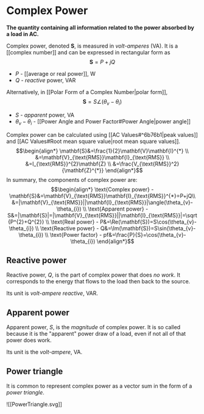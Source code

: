 # Complex Power
**The quantity containing all information related to the power absorbed by a load in AC.**

Complex power, denoted $\mathbf{S}$, is measured in *volt-amperes* ($\text{VA}$). It is a [[complex number]] and can be expressed in rectangular form as
$$\mathbf{S}=P+jQ$$
- $P$ - [[average or real power]], $\text{W}$
- $Q$ - *reactive* power, $\text{VAR}$

Alternatively, in [[Polar Form of a Complex Number|polar form]],
$$\mathbf{S}=S\angle(\theta_{v}-\theta_{i})$$
- $S$ - *apparent* power, $\text{VA}$
- $\theta_{v}-\theta_{i}$ - [[Power Angle and Power Factor#Power Angle|power angle]]

Complex power can be calculated using [[AC Values#^6b76b1|peak values]] and [[AC Values#Root mean square value|root mean square values]].
$$\begin{align*} \mathbf{S}&=\frac{1}{2}\mathbf{V}\mathbf{I}^{*} \\
&=\mathbf{V}_{\text{RMS}}\mathbf{I}_{\text{RMS}} \\
&=I_{\text{RMS}}^{2}\mathbf{Z} \\
&=\frac{V_{\text{RMS}}^2}{\mathbf{Z}^{*}}
\end{align*}$$
In summary, the components of complex power are:
$$\begin{align*} \text{Complex power} - \mathbf{S}&=\mathbf{V}_{\text{RMS}}\mathbf{I}_{\text{RMS}}^{*}=P+jQ\\ &=|\mathbf{V}_{\text{RMS}}||\mathbf{I}_{\text{RMS}}|\angle(\theta_{v}-\theta_{i}) \\
\text{Apparent power} - S&=|\mathbf{S}|=|\mathbf{V}_{\text{RMS}}||\mathbf{I}_{\text{RMS}}|=\sqrt{P^{2}+Q^{2}} \\
\text{Real power} - P&=\Re(\mathbf{S})=S\cos(\theta_{v}-\theta_{i}) \\
\text{Reactive power} - Q&=\Im(\mathbf{S})=S\sin(\theta_{v}-\theta_{i}) \\
\text{Power factor} - pf&=\frac{P}{S}=\cos(\theta_{v}-\theta_{i})
\end{align*}$$
## Reactive power
Reactive power, $Q$, is the part of complex power that does *no work*. It corresponds to the energy that flows to the load then back to the source.

Its unit is *volt-ampere reactive*, $\text{VAR}$.

## Apparent power
Apparent power, $S$, is the *magnitude* of complex power. It is so called because it is the "apparent" power draw of a load, even if not all of that power does work.

Its unit is the *volt-ampere*, $\text{VA}$.

## Power triangle
It is common to represent complex power as a vector sum in the form of a *power triangle*.

![[PowerTriangle.svg]]